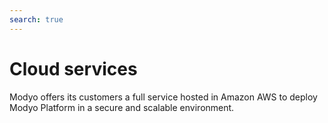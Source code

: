 ```yaml
---
search: true
---
```

# Cloud services

Modyo offers its customers a full service hosted in Amazon AWS to deploy Modyo Platform in a secure and scalable environment.